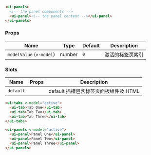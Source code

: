 ```html
<ui-panels>
  <!-- the panel components -->
  <ui-panel><!-- the panel content --></ui-panel>
</ui-panels>
```

### Props

| Name                     | Type   | Default | Description      |
| ------------------------ | ------ | ------- | ---------------- |
| `modelValue` (`v-model`) | number | `0`     | 激活的标签页索引 |

### Slots

| Name      | Props | Description                           |
| --------- | ----- | ------------------------------------- |
| `default` |       | default 插槽包含标签页面板组件及 HTML |

```html
<ui-tabs v-model="active">
  <ui-tab>Tab One</ui-tab>
  <ui-tab>Tab Two</ui-tab>
  <ui-tab>Tab Three</ui-tab>
</ui-tabs>

<ui-panels v-model="active">
  <ui-panel>Panel One</ui-panel>
  <ui-panel>Panel Two</ui-panel>
  <ui-panel>Panel Three</ui-panel>
</ui-panels>
```

